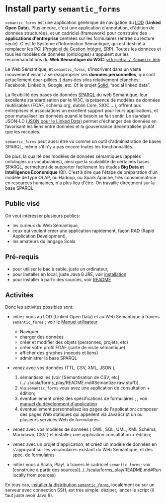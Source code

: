 <!-- pandoc --standalone install_party_semantic_forms.md > install_party_semantic_forms.html -->

# Install party `semantic_forms`

`semantic_forms` est une application générique de navigation du [LOD](https://fr.wikipedia.org/wiki/Linked_open_data) (**Linked Open Data**).
Plus encore, c'est une application d'annotation, d'édition de données structurées, et un cadriciel (framework) pour construire des **applications d'entreprise** centrées sur les formulaires (entrée ou lecture seule). C'est le Système d'Information Sémantique, qui est destiné à remplacer les PGI ([Progiciel de Gestion Intégré](https://fr.wikipedia.org/wiki/Progiciel_de_gestion_int%C3%A9gr%C3%A9), ERP). Toutes les données et tous les modèles de données (ontologies) s'appuient sur les recommandations du **Web Sémantique du W3C**: 
[`wikipedia / Semantic_Web`](https://en.wikipedia.org/wiki/Semantic_Web).

Le Web Sémantique, et `semantic_forms`, s'inscrivent dans un vaste mouvement visant à se réapproprier ses **données personnelles**, qui sont actuellement épar-pillées ;) dans des silos relativement étanches: Facebook, LinkedIn, Google, etc. 
Cf le projet [Solid](https://blog.p2pfoundation.net/solid-can-web-re-decentralised/2016/04/07), “social linked data”.

La flexibilité des bases de données [SPARQL](https://fr.wikipedia.org/wiki/SPARQL) du web Sémantique, leur excellente standardisation par le W3C, la présence de modèles de données réutilisables (FOAF, schema.org, dublin Core, SIOC ...), offrent aux entreprises et associations un excellent support pour leurs applications, et pour mutualiser les données quand le besoin se fait sentir. Le standard JSON-LD ([JSON pour le Linked Data](https://en.wikipedia.org/wiki/JSON-LD)) permet d'échanger des données en favorisant les liens entre données et la gouvernance décentralisée plutôt que les recopies.

`semantic_forms` peut aussi être vu comme un outil d'administration de bases SPARQL, même s'il n'y a pas encore toutes les fonctionnalités.

De plus, la qualité des modèles de données sémantiques (appelés ontologies ou vocabulaires), ainsi que la scalabilité de certaines bases SPARQL, permettent de supporter facilement les études **Big Data et Intelligence Economique** (BI). C'est à dire que l'étape de préparation d'un modèle de type OLAP, ou Hadoop, ou Spark Apache, très consommatrice en resources humaines, n'a plus lieu d'être. On travaille directment sur la base SPARQL

## Public visé
On veut intéresser plusieurs publics:

- les curieux du Web Sémantique,
- ceux qui veulent créer une application rapidement, façon RAD (Rapid Application Development),
- les amateurs du langage Scala

## Pré-requis
- pour utiliser le bac à sable, juste un ordinateur,
- pour installer en local, juste Java 8 JRE, voir [installation](install.md)
- pour installer à partir des sources, voir [README](../../scala/forms_play/README.md)

## Activités
Donc les activités possibles sont:

- initiez vous au LOD (Linked Open Data) et au Web Sémantique à travers `semantic_forms` ; voir le <a href="https://github.com/jmvanel/semantic_forms/wiki/Manuel-utilisateur">Manuel utilisateur</a>
    * Naviguer
    * charger des données
    * créer et modifier des objets (personnes, projets, etc)
    * créer votre profil FOAF (carte de visite sémantique)
    * afficher des graphes (noeuds et liens)
    * administrer la base SPARQL


- venez avec vos données (TTL, CSV, XML, JSON ),
    1. sémantisez les (voir [Sémantisation de CSV, etc](../../scala/forms_play/README.md#Semantize raw stuff)),
    2. via `semantic_forms` vous avez une application de consultation + édition;
    3. éventuellement créez des spécifications de formulaires ; ; voir [manuel du dévelopment d'application](https://github.com/jmvanel/semantic_forms/wiki/Application-development-manual)
    4. éventuellement personnalisez les pages de l'application: composer des pages Web statiques qui appellent via JavaScript un ou plusieurs services Web de formulaires
- venez avec vos modèles de données ( OWL, SQL, UML, XML Schéma, Markdown, CSV ) et installez une application consultation + édition;
- venez avec un projet d'application, et créez un modèle de données en s'appuyant sur les vocabulaires existant du Web Sémantique, et des spéc. de formulaires
- initiez vous à Scala, Play!, à travers le cadriciel `semantic_forms`; voir [construire à partir des sources](../../scala/forms_play/README.md#Run locally from sources)

En tous cas, [installer la distribution `semantic_forms`](install.md), localement ou sur un serveur avec connection SSH, est très simple: déziper, lancer le script (il faut juste avoir Java 8).


